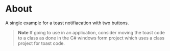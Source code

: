 ﻿# About

A single example for a toast notifiacation with two buttons.


> **Note**
> If going to use in an application, consider moving the toast code to a class as done in the C# windows form project which uses a class project for toast code.